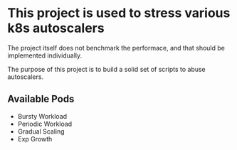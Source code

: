 # This project is used to stress various k8s autoscalers
The project itself does not benchmark the performace, and that should be implemented individually. 


The purpose of this project is to build a solid set of scripts to abuse autoscalers.





## Available Pods 
- Bursty Workload 
- Periodic Workload 
- Gradual Scaling  
- Exp Growth
